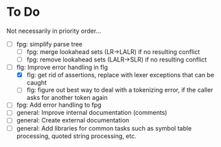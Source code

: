 # To Do

Not necessarily in priority order...

* [ ] fpg: simplify parse tree
  * [ ] fpg: merge lookahead sets (LR->LALR) if no resulting conflict
  * [ ] fpg: remove lookahead sets (LALR->SLR) if no resulting conflict
* [ ] flg: Improve error handling in flg
  * [X] flg: get rid of assertions, replace with lexer exceptions that can be caught
  * [ ] flg: figure out best way to deal with a tokenizing error, if the caller asks for another token again
* [ ] fpg: Add error handling to fpg
* [ ] general: Improve internal documentation (comments)
* [ ] general: Create external documentation
* [ ] general: Add libraries for common tasks such as symbol table processing, quoted string processing, etc.
